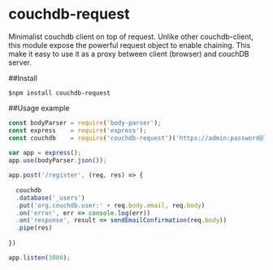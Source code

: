 # couchdb-request
Minimalist couchdb client on top of request.
Unlike other couchdb-client, this module expose the powerful request object to
enable chaining. This make it easy to use it as a proxy between client (browser) and 
couchDB server.


##Install

    $npm install couchdb-request


##Usage example
```javascript
const bodyParser = require('body-parser');
const express    = require('express');
const couchdb    = require('couchdb-request')('https://admin:password@localhost:5984');
    
var app = express();
app.use(bodyParser.json());

app.post('/register', (req, res) => {
    
  couchdb
  .database('_users')
  .put('org.couchdb.user:' + req.body.email, req.body)
  .on('error', err => console.log(err))
  .on('response', result => sendEmailConfirmation(req.body))
  .pipe(res)
      
})

app.listen(3000);
```

